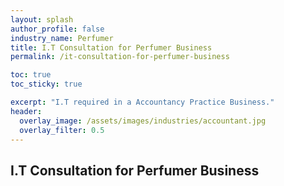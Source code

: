 ```yaml
---
layout: splash 
author_profile: false 
industry_name: Perfumer
title: I.T Consultation for Perfumer Business
permalink: /it-consultation-for-perfumer-business

toc: true
toc_sticky: true

excerpt: "I.T required in a Accountancy Practice Business."
header:
  overlay_image: /assets/images/industries/accountant.jpg
  overlay_filter: 0.5 
---
```


## I.T Consultation for Perfumer Business